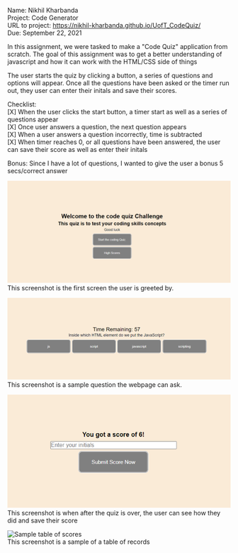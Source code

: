 Name: Nikhil Kharbanda\
Project: Code Generator\
URL to project: https://nikhil-kharbanda.github.io/UofT_CodeQuiz/ \
Due: September 22, 2021 

In this assignment, we were tasked to make a "Code Quiz" application from scratch. The goal of this assignment was to get a better understanding of javascript and how it can work with the HTML/CSS side of things

The user starts the quiz by clicking a button, a series of questions and options will appear. Once all the questions have been asked or the timer run out, they user can enter their initals and save their scores.

Checklist:\
[X] When the user clicks the start button, a timer start as well as a series of questions appear\
[X] Once user answers a question, the next question appears\
[X] When a user answers a question incorrectly, time is subtracted\
[X] When timer reaches 0, or all questions have been answered, the user can save their score as well as enter their initals

Bonus: Since I have a lot of questions, I wanted to give the user a bonus 5 secs/correct answer

![The welcome screen](imgs/Page1-Welcome.PNG)
This screenshot is the first screen the user is greeted by.

![Sample Question](imgs/Page2-Question.PNG)
This screenshot is a sample question the webpage can ask.

![Screen after quiz](imgs/Page4-End_of_quiz_screen.PNG)
This screenshot is when after the quiz is over, the user can see how they did and save their score

![Sample table of scores](Page5-Table_of_scoresPNG) \
This screenshot is a sample of a table of records 